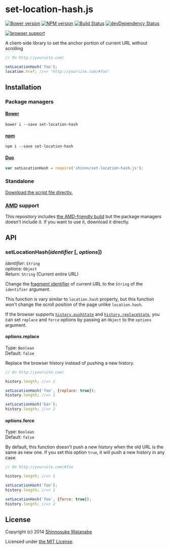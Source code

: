 # set-location-hash.js

[![Bower version](https://badge.fury.io/bo/set-location-hash.svg)](http://badge.fury.io/bo/set-location-hash)
[![NPM version](https://badge.fury.io/js/set-location-hash.svg)](http://badge.fury.io/js/set-location-hash)
[![Build Status](https://travis-ci.org/shinnn/set-location-hash.js.svg?branch=master)](https://travis-ci.org/shinnn/set-location-hash.js)
[![devDependency Status](https://david-dm.org/shinnn/set-location-hash.js/dev-status.svg)](https://david-dm.org/shinnn/set-location-hash.js#info=devDependencies)

[![browser support](https://ci.testling.com/shinnn/set-location-hash.js.png)](https://ci.testling.com/shinnn/set-location-hash.js)

A client-side library to set the anchor portion of current URL without scrolling

```javascript
// On http://yoursite.com/

setLocationHash('foo');
location.href; //=> "http://yoursite.com/#foo"
```

## Installation

### Package managers

#### [Bower](http://bower.io/)

```
bower i --save set-location-hash
```

#### [npm](https://www.npmjs.org/)

```
npm i --save set-location-hash
```

#### [Duo](http://duojs.org/)

```javascript
var setLocationHash = require('shinnn/set-location-hash.js');
```

### Standalone

[Download the script file directly.](https://raw.githubusercontent.com/shinnn/set-location-hash.js/master/dist/set-location-hash.js "view raw")

### [AMD](https://github.com/amdjs/amdjs-api/blob/master/AMD.md) support

This repository includes [the AMD-friendly build](https://raw.githubusercontent.com/shinnn/set-location-hash.js/master/dist/set-location-hash-amd.js) but the package managers doesn't include it. If you want to use it, download it directly.

## API

### setLocationHash(*identifier* [, *options*])

*identifier*: `String`  
*options*: `Object`  
Return: `String` (Current entire URL)

Change the [fragment identifier](http://www.w3.org/TR/html4/intro/intro.html#h-2.1.2) of current URL to the `String` of the `identifier` argument.

This function is vary similar to `location.hash` property, but this function won't change the scroll position of the page unlike `location.hash`.

If the browser supports [`history.pushState`](https://developer.mozilla.org/en-US/docs/Web/Guide/API/DOM/Manipulating_the_browser_history#The_pushState\(\).C2.A0method) and [`history.replaceState`](https://developer.mozilla.org/en-US/docs/Web/Guide/API/DOM/Manipulating_the_browser_history#The_replaceState\(\).C2.A0method), you can set `replace` and `force` options by passing an `Object` to the `options` argument.

#### options.replace

Type: `Boolean`  
Default: `false`

Replace the browser history instead of pushing a new history.

```javascript
// On http://yoursite.com/

history.length; //=> 1

setLocationHash('foo', {replace: true});
history.length; //=> 1

setLocationHash('bar');
history.length; //=> 2
```

#### options.force

Type: `Boolean`  
Default: `false`

By default, this function doesn't push a new history when the old URL is the same as new one. If you set this option `true`, it will push a new history in any case.

```javascript
// On http://yoursite.com/#foo

history.length; //=> 1

setLocationHash('foo');
history.length; //=> 1

setLocationHash('foo', {force: true});
history.length; //=> 2
```

## License

Copyright (c) 2014 [Shinnosuke Watanabe](https://github.com/shinnn)

Licensed under [the MIT License](./LICENSE).
